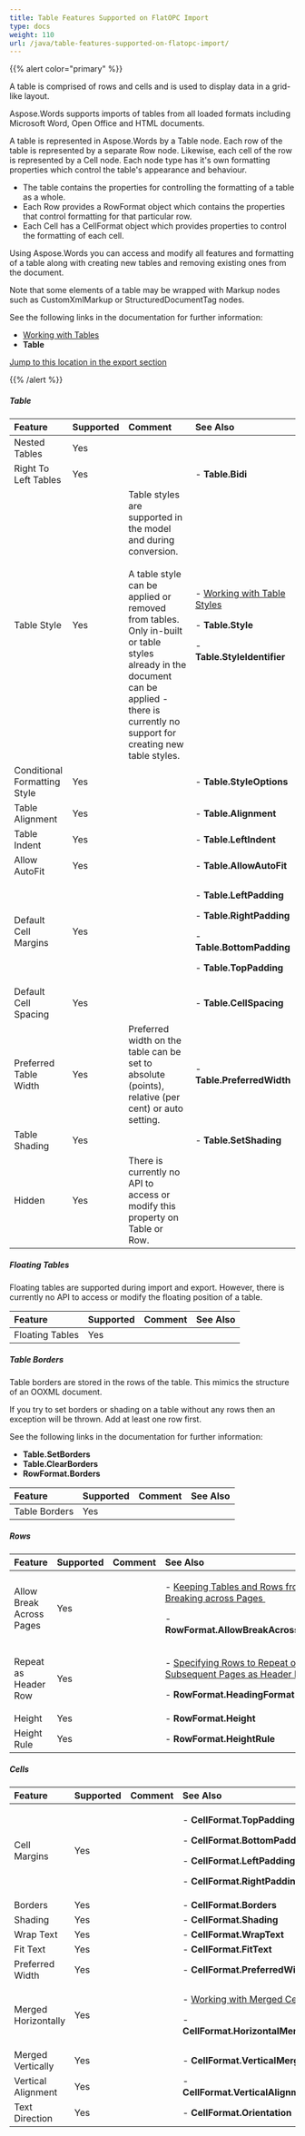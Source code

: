 ```yaml
---
title: Table Features Supported on FlatOPC Import
type: docs
weight: 110
url: /java/table-features-supported-on-flatopc-import/
---
```


{{% alert color="primary" %}} 

A table is comprised of rows and cells and is used to display data in a grid-like layout.

Aspose.Words supports imports of tables from all loaded formats including Microsoft Word, Open Office and HTML documents.

A table is represented in Aspose.Words by a Table node. Each row of the table is represented by a separate Row node. Likewise, each cell of the row is represented by a Cell node. Each node type has it's own formatting properties which control the table's appearance and behaviour.

- The table contains the properties for controlling the formatting of a table as a whole.
- Each Row provides a RowFormat object which contains the properties that control formatting for that particular row.
- Each Cell has a CellFormat object which provides properties to control the formatting of each cell.

Using Aspose.Words you can access and modify all features and formatting of a table along with creating new tables and removing existing ones from the document.

Note that some elements of a table may be wrapped with Markup nodes such as CustomXmlMarkup or StructuredDocumentTag nodes.

See the following links in the documentation for further information:

- [Working with Tables](/words/java/working-with-tables/)
- **Table**

[Jump to this location in the export section](/words/java/table-features-supported-on-flatopc-export/)

{{% /alert %}} 
##### **Table**

|**Feature**|**Supported**|**Comment**|**See Also**|
| :- | :- | :- | :- |
|Nested Tables|Yes| | |
|Right To Left Tables|Yes| |- **Table.Bidi**|
|Table Style|Yes|Table styles are supported in the model and during conversion. <br><br>A table style can be applied or removed from tables. Only in-built or table styles already in the document can be applied - there is currently no support for creating new table styles.|<p>- [Working with Table Styles](/words/java/working-with-table-styles/)</p><p>- **Table.Style**</p><p>- **Table.StyleIdentifier**</p>|
|Conditional Formatting Style|Yes| |- **Table.StyleOptions**|
|Table Alignment|Yes| |- **Table.Alignment**|
|Table Indent|Yes| |- **Table.LeftIndent**|
|Allow AutoFit|Yes| |- **Table.AllowAutoFit**|
|Default Cell Margins|Yes| |<p>- **Table.LeftPadding**</p><p>- **Table.RightPadding**</p><p>- **Table.BottomPadding**</p><p>- **Table.TopPadding**</p>|
|Default Cell Spacing|Yes| |- **Table.CellSpacing**|
|Preferred Table Width|Yes|Preferred width on the table can be set to absolute (points), relative (per cent) or auto setting.|- **Table.PreferredWidth**|
|Table Shading|Yes| |- **Table.SetShading**|
|Hidden|Yes|There is currently no API to access or modify this property on Table or Row.| |

##### **Floating Tables**
Floating tables are supported during import and export. However, there is currently no API to access or modify the floating position of a table.

|**Feature**|**Supported**|**Comment**|**See Also**|
| :- | :- | :- | :- |
|Floating Tables|Yes| | |

##### **Table Borders**
Table borders are stored in the rows of the table. This mimics the structure of an OOXML document.

If you try to set borders or shading on a table without any rows then an exception will be thrown. Add at least one row first.

See the following links in the documentation for further information:

- **Table.SetBorders**
- **Table.ClearBorders**
- **RowFormat.Borders**

|**Feature**|**Supported**|**Comment**|**See Also**|
| :- | :- | :- | :- |
|Table Borders|Yes| | |

##### **Rows**

|**Feature**|**Supported**|**Comment**|**See Also**|
| :- | :- | :- | :- |
|Allow Break Across Pages|Yes| |<p>- [Keeping Tables and Rows from Breaking across Pages ](/words/java/keeping-tables-and-rows-from-breaking-across-pages/) </p><p>- **RowFormat.AllowBreakAcrossPages**</p>|
|Repeat as Header Row|Yes| |<p>- [Specifying Rows to Repeat on Subsequent Pages as Header Rows](/words/java/working-with-columns-and-rows/#workingwithcolumnsandrows-specifyingrowstorepeatonsubsequentpagesasheaderrows)</p><p>- **RowFormat.HeadingFormat**</p>|
|Height|Yes| |- **RowFormat.Height**|
|Height Rule|Yes| |- **RowFormat.HeightRule**|

##### **Cells**

|**Feature**|**Supported**|**Comment**|**See Also**|
| :- | :- | :- | :- |
|Cell Margins|Yes| |<p>- **CellFormat.TopPadding**</p><p>- **CellFormat.BottomPadding**</p><p>- **CellFormat.LeftPadding**</p><p>- **CellFormat.RightPadding**</p>|
|Borders|Yes| |- **CellFormat.Borders**|
|Shading|Yes| |- **CellFormat.Shading**|
|Wrap Text|Yes| |- **CellFormat.WrapText**|
|Fit Text|Yes| |- **CellFormat.FitText**|
|Preferred Width|Yes| |- **CellFormat.PreferredWidth**|
|Merged Horizontally|Yes| |<p>- [Working with Merged Cells](/words/java/working-with-merged-cells/)</p><p>- **CellFormat.HorizontalMerge**</p>|
|Merged Vertically|Yes| |- **CellFormat.VerticalMerge**|
|Vertical Alignment|Yes| |- **CellFormat.VerticalAlignment**|
|Text Direction|Yes| |- **CellFormat.Orientation**|

